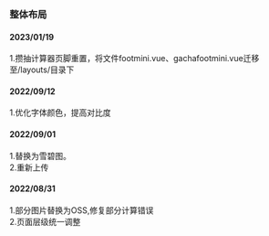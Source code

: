 ### 整体布局

#### 2023/01/19
1.攒抽计算器页脚重置，将文件footmini.vue、gachafootmini.vue迁移至/layouts/目录下<br>

#### 2022/09/12
1.优化字体颜色，提高对比度<br>

#### 2022/09/01
1.替换为雪碧图。<br>
2.重新上传

#### 2022/08/31
1.部分图片替换为OSS,修复部分计算错误<br>
2.页面层级统一调整
